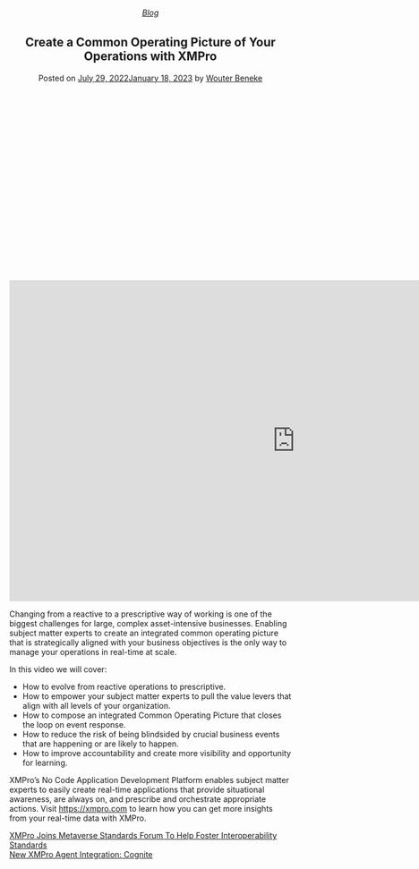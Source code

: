 
<article class="post-11399 post type-post status-publish format-video has-post-thumbnail hentry category-blog tag-common-operating-picture post_format-post-format-video" id="post-11399">
<div class="article-inner">
<header class="entry-header">
<div class="entry-header-text entry-header-text-top text-center">
<h6 class="entry-category is-xsmall"><a href="https://xmpro.com/category/blog/" rel="category tag">Blog</a></h6><h1 class="entry-title">Create a Common Operating Picture of Your Operations with XMPro</h1><div class="entry-divider is-divider small"></div>
<div class="entry-meta uppercase is-xsmall">
<span class="posted-on">Posted on <a href="https://xmpro.com/create-a-common-operating-picture-of-your-operations-with-xmpro/" rel="bookmark"><time class="entry-date published" datetime="2022-07-29T05:02:32+00:00">July 29, 2022</time><time class="updated" datetime="2023-01-18T06:31:21+00:00">January 18, 2023</time></a></span> <span class="byline">by <span class="meta-author vcard"><a class="url fn n" href="https://xmpro.com/author/wbeneke/">Wouter Beneke</a></span></span> </div>
</div>
</header>
<div class="entry-content single-page">
<div class="video video-fit mb" style="padding-top:56.25%;"><p><iframe allow="accelerometer; autoplay; clipboard-write; encrypted-media; gyroscope; picture-in-picture" allowfullscreen="" frameborder="0" height="574" loading="lazy" src="https://www.youtube.com/embed/_YxP-T5xb1k?feature=oembed" title="Create a Common Operating Picture of Your Operations with XMPro" width="1020"></iframe></p>
</div>
<p><span class="style-scope yt-formatted-string" dir="auto">Changing from a reactive to a prescriptive way of working is one of the biggest challenges for large, complex asset-intensive businesses. Enabling subject matter experts to create an integrated common operating picture that is strategically aligned with your business objectives is the only way to manage your operations in real-time at scale. </span></p>
<p><span class="style-scope yt-formatted-string" dir="auto">In this video we will cover: </span></p>
<ul>
<li><span class="style-scope yt-formatted-string" dir="auto">How to evolve from reactive operations to prescriptive. </span></li>
<li><span class="style-scope yt-formatted-string" dir="auto">How to empower your subject matter experts to pull the value levers that align with all levels of your organization. </span></li>
<li><span class="style-scope yt-formatted-string" dir="auto">How to compose an integrated Common Operating Picture that closes the loop on event response. </span></li>
<li><span class="style-scope yt-formatted-string" dir="auto">How to reduce the risk of being blindsided by crucial business events that are happening or are likely to happen.  </span></li>
<li><span class="style-scope yt-formatted-string" dir="auto">How to improve accountability and create more visibility and opportunity for learning. </span></li>
</ul>
<p><span class="style-scope yt-formatted-string" dir="auto">XMPro’s No Code Application Development Platform enables subject matter experts to easily create real-time applications that provide situational awareness, are always on, and prescribe and orchestrate appropriate actions. Visit </span><a class="yt-simple-endpoint style-scope yt-formatted-string" dir="auto" href="https://www.youtube.com/redirect?event=video_description&amp;redir_token=QUFFLUhqbTd5SWJOSGU1aC1DWmkyUmJFc1lKZENwZHFaZ3xBQ3Jtc0tudjZJT0RuVGlJOWh5Y3huNGFIMExqMC1raVRTSmptc1BLSUJENUVsUU1UdWo2ZjFJU1hRVjlEQklTUmF1ZEtXUHR5X0FkNkhfOWZlc2xTSC0tYjg0a2JRZDBMMHU2cjFVTmpkRk5iRjVOR2tMVlo1NA&amp;q=https%3A%2F%2Fxmpro.com%2F&amp;v=_YxP-T5xb1k" rel="nofollow noopener" spellcheck="false" target="_blank">https://xmpro.com</a><span class="style-scope yt-formatted-string" dir="auto"> to learn how you can get more insights from your real-time data with XMPro.</span></p>
<div class="blog-share text-center"><div class="is-divider medium"></div><div class="social-icons share-icons share-row relative"><a aria-label="Share on WhatsApp" class="icon button circle is-outline tooltip whatsapp show-for-medium" data-action="share/whatsapp/share" href="whatsapp://send?text=Create%20a%20Common%20Operating%20Picture%20of%20Your%20Operations%20with%20XMPro - https://xmpro.com/create-a-common-operating-picture-of-your-operations-with-xmpro/" title="Share on WhatsApp"><i class="icon-whatsapp"></i></a><a aria-label="Share on Facebook" class="icon button circle is-outline tooltip facebook" data-label="Facebook" href="https://www.facebook.com/sharer.php?u=https://xmpro.com/create-a-common-operating-picture-of-your-operations-with-xmpro/" onclick="window.open(this.href,this.title,'width=500,height=500,top=300px,left=300px'); return false;" rel="noopener nofollow" target="_blank" title="Share on Facebook"><i class="icon-facebook"></i></a><a aria-label="Share on Twitter" class="icon button circle is-outline tooltip twitter" href="https://twitter.com/share?url=https://xmpro.com/create-a-common-operating-picture-of-your-operations-with-xmpro/" onclick="window.open(this.href,this.title,'width=500,height=500,top=300px,left=300px'); return false;" rel="noopener nofollow" target="_blank" title="Share on Twitter"><i class="icon-twitter"></i></a><a aria-label="Email to a Friend" class="icon button circle is-outline tooltip email" href="/cdn-cgi/l/email-protection#7a45090f18101f190e4739081f1b0e1f5f484a1b5f484a3915171715145f484a350a1f081b0e13141d5f484a2a13190e0f081f5f484a151c5f484a23150f085f484a350a1f081b0e131514095f484a0d130e125f484a22372a08155c18151e034739121f19115f484a0e1213095f484a150f0e5f493b5f484a120e0e0a095f493b5f483c5f483c02170a0815541915175f483c19081f1b0e1f571b5719151717151457150a1f081b0e13141d570a13190e0f081f57151c5703150f0857150a1f081b0e13151409570d130e125702170a08155f483c" rel="nofollow" title="Email to a Friend"><i class="icon-envelop"></i></a><a aria-label="Pin on Pinterest" class="icon button circle is-outline tooltip pinterest" href="https://pinterest.com/pin/create/button?url=https://xmpro.com/create-a-common-operating-picture-of-your-operations-with-xmpro/&amp;media=https://xmpro.com/wp-content/uploads/2022/07/Main-Banner-Image-Header-1024x576.jpg&amp;description=Create%20a%20Common%20Operating%20Picture%20of%20Your%20Operations%20with%20XMPro" onclick="window.open(this.href,this.title,'width=500,height=500,top=300px,left=300px'); return false;" rel="noopener nofollow" target="_blank" title="Pin on Pinterest"><i class="icon-pinterest"></i></a><a aria-label="Share on LinkedIn" class="icon button circle is-outline tooltip linkedin" href="https://www.linkedin.com/shareArticle?mini=true&amp;url=https://xmpro.com/create-a-common-operating-picture-of-your-operations-with-xmpro/&amp;title=Create%20a%20Common%20Operating%20Picture%20of%20Your%20Operations%20with%20XMPro" onclick="window.open(this.href,this.title,'width=500,height=500,top=300px,left=300px'); return false;" rel="noopener nofollow" target="_blank" title="Share on LinkedIn"><i class="icon-linkedin"></i></a></div></div></div>
<nav class="navigation-post" id="nav-below" role="navigation">
<div class="flex-row next-prev-nav bt bb">
<div class="flex-col flex-grow nav-prev text-left">
<div class="nav-previous"><a href="https://xmpro.com/xmpro-joins-metaverse-standards-forum-to-help-foster-interoperability-standards/" rel="prev"><span class="hide-for-small"><i class="icon-angle-left"></i></span> XMPro Joins Metaverse Standards Forum To Help Foster Interoperability Standards</a></div>
</div>
<div class="flex-col flex-grow nav-next text-right">
<div class="nav-next"><a href="https://xmpro.com/new-xmpro-agent-integration-cognite/" rel="next">New XMPro Agent Integration: Cognite <span class="hide-for-small"><i class="icon-angle-right"></i></span></a></div> </div>
</div>
</nav>
</div>
</article>
<div class="comments-area" id="comments">
</div>
